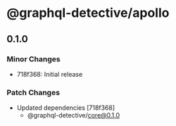 # @graphql-detective/apollo

## 0.1.0

### Minor Changes

- 718f368: Initial release

### Patch Changes

- Updated dependencies [718f368]
  - @graphql-detective/core@0.1.0
